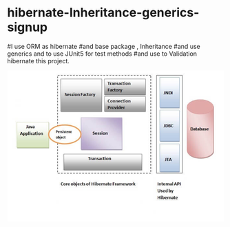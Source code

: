 # hibernate-Inheritance-generics-signup
#I use ORM as hibernate 
#and base package , Inheritance 
#and use generics and to use JUnit5 for test methods 
#and use to Validation hibernate this project.

<img src="https://github.com/HoseinRezaeeM/hibernate-Inheritance-signup/blob/master/architecture.jpg">
